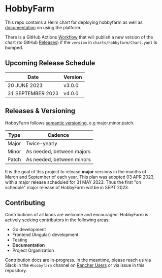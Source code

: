 # HobbyFarm

This repo contains a Helm chart for deploying hobbyfarm as well as [documentation](https://hobbyfarm.github.io/) on using the platform.

There is a GitHub Actions [Workflow](https://github.com/hobbyfarm/hobbyfarm/actions?query=workflow%3A%22publish+chart%22) that will publish a new version of the chart (to GitHub [Releases](https://github.com/hobbyfarm/hobbyfarm/releases)) if the `version` in `charts/hobbyfarm/Chart.yaml` is bumped.

## Upcoming Release Schedule

| Date | Version |
|------|---------|
| 20 JUNE 2023 | v3.0.0 |
| 31 SEPTEMBER 2023 | v4.0.0 |

## Releases & Versioning

HobbyFarm follows [semantic versioning](https://semver.org/), e.g major.minor.patch. 

| Type | Cadence |
|------|---------|
| Major | Twice-yearly |
| Minor | As needed, between majors |
| Patch | As needed, between minors | 

It is the goal of this project to release **major** versions in the months of March and September of each year. This plan was adopted 03 APR 2023, with a major release scheduled for 31 MAY 2023. Thus the first "on schedule" major release of HobbyFarm will be in SEPT 2023. 

## Contributing

Contributions of all kinds are welcome and encouraged. HobbyFarm is actively seeking contributors in the following areas:

* Go development
* Frontend (Angular) development
* Testing
* **Documentation**
* Project Organization

Contribution docs are in-progress. In the meantime, please reach us via Slack in the `#hobbyfarm` channel on [Rancher Users](https://slack.rancher.io) or via issue in this repository.
